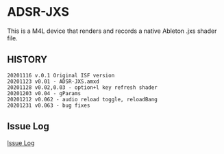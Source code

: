 # ADSR-JXS

This is a M4L device that renders and records a native Ableton .jxs shader file.   

## HISTORY

	20201116 v.0.1 Original ISF version
	20201123 v0.01 - ADSR-JXS.amxd
	20201128 v0.02,0.03 - option+l key refresh shader
	20201203 v0.04 - gParams 
	20201212 v0.062 - audio reload toggle, reloadBang
	20201231 v0.063 - bug fixes
	
	
## Issue Log

[Issue Log](https://docs.google.com/spreadsheets/d/1zsDH-BvhwENo8CKwWO2RhLVwaYivwh7z1DA6AXC1FMQ/edit#gid=0)






